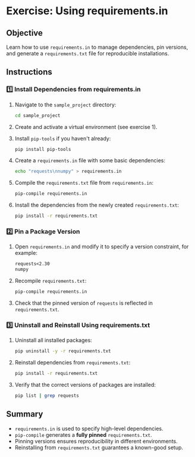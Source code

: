 # Exercise: Using requirements.in

## Objective

Learn how to use `requirements.in` to manage dependencies, pin versions, and generate a `requirements.txt` file for reproducible installations.

## Instructions

### 1️⃣ Install Dependencies from requirements.in

1. Navigate to the `sample_project` directory:

   ```bash
   cd sample_project
   ```

2. Create and activate a virtual environment (see exercise 1).

3. Install `pip-tools` if you haven't already:

   ```bash
   pip install pip-tools
   ```

4. Create a `requirements.in` file with some basic dependencies:

   ```bash
   echo "requests\nnumpy" > requirements.in
   ```

5. Compile the `requirements.txt` file from `requirements.in`:

   ```bash
   pip-compile requirements.in
   ```

6. Install the dependencies from the newly created `requirements.txt`:

   ```bash
   pip install -r requirements.txt
   ```

### 2️⃣ Pin a Package Version

1. Open `requirements.in` and modify it to specify a version constraint, for example:

   ```txt
   requests<2.30
   numpy
   ```

2. Recompile `requirements.txt`:

   ```bash
   pip-compile requirements.in
   ```

3. Check that the pinned version of `requests` is reflected in `requirements.txt`.

### 3️⃣ Uninstall and Reinstall Using requirements.txt

1. Uninstall all installed packages:

   ```bash
   pip uninstall -y -r requirements.txt
   ```

2. Reinstall dependencies from `requirements.txt`:

   ```bash
   pip install -r requirements.txt
   ```

3. Verify that the correct versions of packages are installed:

   ```bash
   pip list | grep requests
   ```

## Summary

- `requirements.in` is used to specify high-level dependencies.
- `pip-compile` generates a **fully pinned** `requirements.txt`.
- Pinning versions ensures reproducibility in different environments.
- Reinstalling from `requirements.txt` guarantees a known-good setup.
